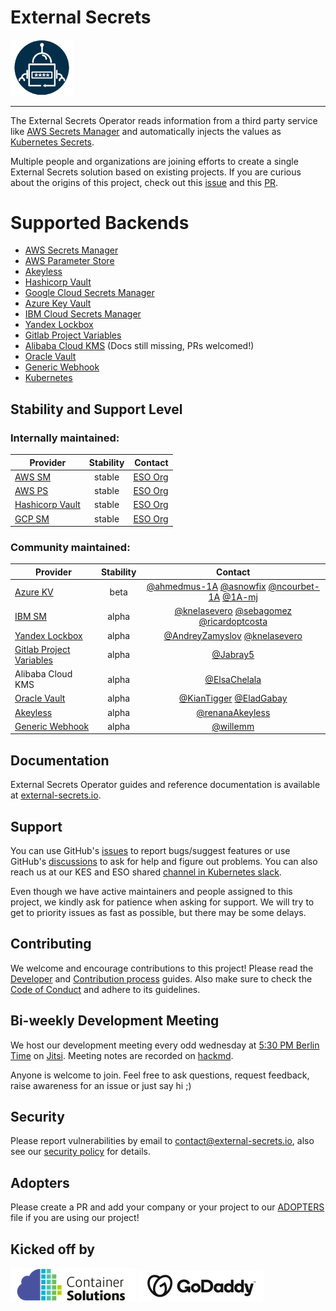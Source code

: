 # External Secrets

<img src="assets/round_eso_logo.png" width="100">

----

The External Secrets Operator reads information from a third party service
like [AWS Secrets Manager](https://aws.amazon.com/secrets-manager/) and automatically injects the values as [Kubernetes Secrets](https://kubernetes.io/docs/concepts/configuration/secret/).

Multiple people and organizations are joining efforts to create a single External Secrets solution based on existing projects. If you are curious about the origins of this project, check out this [issue](https://github.com/external-secrets/kubernetes-external-secrets/issues/47) and this [PR](https://github.com/external-secrets/kubernetes-external-secrets/pull/477).

# Supported Backends

- [AWS Secrets Manager](https://external-secrets.io/provider-aws-secrets-manager/)
- [AWS Parameter Store](https://external-secrets.io/provider-aws-parameter-store/)
- [Akeyless](https://www.akeyless.io/)
- [Hashicorp Vault](https://www.vaultproject.io/)
- [Google Cloud Secrets Manager](https://external-secrets.io/provider-google-secrets-manager/)
- [Azure Key Vault](https://external-secrets.io/provider-azure-key-vault/)
- [IBM Cloud Secrets Manager](https://external-secrets.io/provider-ibm-secrets-manager/)
- [Yandex Lockbox](https://external-secrets.io/provider-yandex-lockbox/)
- [Gitlab Project Variables](https://external-secrets.io/provider-gitlab-project-variables/)
- [Alibaba Cloud KMS](https://www.alibabacloud.com/product/kms) (Docs still missing, PRs welcomed!)
- [Oracle Vault](https://external-secrets.io/provider-oracle-vault)
- [Generic Webhook](https://external-secrets.io/provider-webhook)
- [Kubernetes](https://external-secrets.io/provider-kubernetes)

## Stability and Support Level

### Internally maintained:

| Provider                                                                 | Stability |                                        Contact |
| ------------------------------------------------------------------------ | :-------: | ---------------------------------------------: |
| [AWS SM](https://external-secrets.io/provider-aws-secrets-manager/)      |   stable   | [ESO Org](https://github.com/external-secrets) |
| [AWS PS](https://external-secrets.io/provider-aws-parameter-store/)      |   stable   | [ESO Org](https://github.com/external-secrets) |
| [Hashicorp Vault](https://external-secrets.io/provider-hashicorp-vault/) |   stable   | [ESO Org](https://github.com/external-secrets) |
| [GCP SM](https://external-secrets.io/provider-google-secrets-manager/)   |   stable | [ESO Org](https://github.com/external-secrets) |

### Community maintained:

| Provider                                                            | Stability |                  Contact                   |
| ------------------------------------------------------------------- | :-------: | :----------------------------------------: |
| [Azure KV](https://external-secrets.io/provider-azure-key-vault/)   |   beta   | [@ahmedmus-1A](https://github.com/ahmedmus-1A) [@asnowfix](https://github.com/asnowfix) [@ncourbet-1A](https://github.com/ncourbet-1A) [@1A-mj](https://github.com/1A-mj) |
| [IBM SM](https://external-secrets.io/provider-ibm-secrets-manager/) |   alpha   |   [@knelasevero](https://github.com/knelasevero) [@sebagomez](https://github.com/sebagomez) [@ricardoptcosta](https://github.com/ricardoptcosta)  |
| [Yandex Lockbox](https://external-secrets.io/provider-yandex-lockbox/) |   alpha   |   [@AndreyZamyslov](https://github.com/AndreyZamyslov) [@knelasevero](https://github.com/knelasevero)          |
| [Gitlab Project Variables](https://external-secrets.io/provider-gitlab-project-variables/) |   alpha   |   [@Jabray5](https://github.com/Jabray5)          |
| Alibaba Cloud KMS                                                   |   alpha  | [@ElsaChelala](https://github.com/ElsaChelala)                                |
| [Oracle Vault]( https://external-secrets.io/provider-oracle-vault)  |   alpha  | [@KianTigger](https://github.com/KianTigger) [@EladGabay](https://github.com/EladGabay) |
| [Akeyless]( https://external-secrets.io/provider-akeyless)  |   alpha  | [@renanaAkeyless](https://github.com/renanaAkeyless)                                 |
| [Generic Webhook](https://external-secrets.io/provider-webhook)  |  alpha  | [@willemm](https://github.com/willemm) |

## Documentation

External Secrets Operator guides and reference documentation is available at [external-secrets.io](https://external-secrets.io).

## Support

You can use GitHub's [issues](https://github.com/external-secrets/external-secrets/issues) to report bugs/suggest features or use GitHub's [discussions](https://github.com/external-secrets/external-secrets/discussions) to ask for help and figure out problems. You can also reach us at our KES and ESO shared [channel in Kubernetes slack](https://kubernetes.slack.com/messages/external-secrets).

Even though we have active maintainers and people assigned to this project, we kindly ask for patience when asking for support. We will try to get to priority issues as fast as possible, but there may be some delays.

## Contributing

We welcome and encourage contributions to this project! Please read the [Developer](https://www.external-secrets.io/contributing-devguide/) and [Contribution process](https://www.external-secrets.io/contributing-process/) guides. Also make sure to check the [Code of Conduct](https://www.external-secrets.io/contributing-coc/) and adhere to its guidelines.

## Bi-weekly Development Meeting

We host our development meeting every odd wednesday at [5:30 PM Berlin Time](https://dateful.com/time-zone-converter?t=17:30&tz=Europe/Berlin) on [Jitsi](https://meet.jit.si/SurroundingContentionsImportSubsequently). Meeting notes are recorded on [hackmd](https://hackmd.io/GSGEpTVdRZCP6LDxV3FHJA).

Anyone is welcome to join. Feel free to ask questions, request feedback, raise awareness for an issue or just say hi ;)

## Security

Please report vulnerabilities by email to contact@external-secrets.io, also see our [security policy](SECURITY.md) for details.

## Adopters

Please create a PR and add your company or your project to our [ADOPTERS](ADOPTERS.md) file if you are using our project!

## Kicked off by

![](assets/CS_logo_1.png)
![](assets/Godaddylogo_2020.png)

